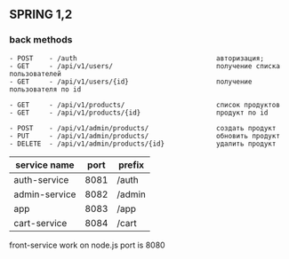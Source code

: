 ## SPRING 1,2 ##
### back methods ###
    - POST    - /auth                                   авторизация;
    - GET     - /api/v1/users/                          получение списка пользователей 
    - GET     - /api/v1/users/{id}                      получение пользователя по id

    - GET     - /api/v1/products/                       список продуктов
    - GET     - /api/v1/products/{id}                   продукт по id                   

    - POST    - /api/v1/admin/products/                 создать продукт
    - PUT     - /api/v1/admin/products/                 обновить продукт
    - DELETE  - /api/v1/admin/products/{id}             удалить продукт



| service name  | port | prefix |
|---------------|------|--------|
| auth-service  | 8081 | /auth  |
| admin-service | 8082 | /admin |
| app           | 8083 | /app   |
| cart-service  | 8084 | /cart  |

front-service work on node.js port is 8080